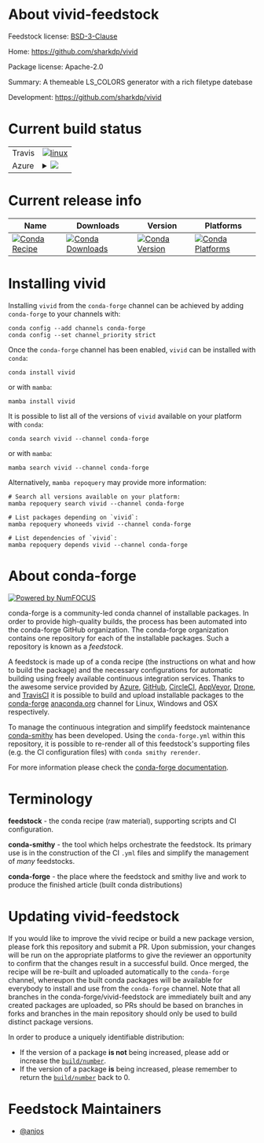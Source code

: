 About vivid-feedstock
=====================

Feedstock license: [BSD-3-Clause](https://github.com/conda-forge/vivid-feedstock/blob/main/LICENSE.txt)

Home: https://github.com/sharkdp/vivid

Package license: Apache-2.0

Summary: A themeable LS_COLORS generator with a rich filetype datebase

Development: https://github.com/sharkdp/vivid

Current build status
====================


<table><tr>
    <td>Travis</td>
    <td>
      <a href="https://app.travis-ci.com/conda-forge/vivid-feedstock">
        <img alt="linux" src="https://img.shields.io/travis/com/conda-forge/vivid-feedstock/main.svg?label=Linux">
      </a>
    </td>
  </tr>
    
  <tr>
    <td>Azure</td>
    <td>
      <details>
        <summary>
          <a href="https://dev.azure.com/conda-forge/feedstock-builds/_build/latest?definitionId=21596&branchName=main">
            <img src="https://dev.azure.com/conda-forge/feedstock-builds/_apis/build/status/vivid-feedstock?branchName=main">
          </a>
        </summary>
        <table>
          <thead><tr><th>Variant</th><th>Status</th></tr></thead>
          <tbody><tr>
              <td>linux_64</td>
              <td>
                <a href="https://dev.azure.com/conda-forge/feedstock-builds/_build/latest?definitionId=21596&branchName=main">
                  <img src="https://dev.azure.com/conda-forge/feedstock-builds/_apis/build/status/vivid-feedstock?branchName=main&jobName=linux&configuration=linux%20linux_64_" alt="variant">
                </a>
              </td>
            </tr><tr>
              <td>linux_aarch64</td>
              <td>
                <a href="https://dev.azure.com/conda-forge/feedstock-builds/_build/latest?definitionId=21596&branchName=main">
                  <img src="https://dev.azure.com/conda-forge/feedstock-builds/_apis/build/status/vivid-feedstock?branchName=main&jobName=linux&configuration=linux%20linux_aarch64_" alt="variant">
                </a>
              </td>
            </tr><tr>
              <td>linux_ppc64le</td>
              <td>
                <a href="https://dev.azure.com/conda-forge/feedstock-builds/_build/latest?definitionId=21596&branchName=main">
                  <img src="https://dev.azure.com/conda-forge/feedstock-builds/_apis/build/status/vivid-feedstock?branchName=main&jobName=linux&configuration=linux%20linux_ppc64le_" alt="variant">
                </a>
              </td>
            </tr><tr>
              <td>osx_64</td>
              <td>
                <a href="https://dev.azure.com/conda-forge/feedstock-builds/_build/latest?definitionId=21596&branchName=main">
                  <img src="https://dev.azure.com/conda-forge/feedstock-builds/_apis/build/status/vivid-feedstock?branchName=main&jobName=osx&configuration=osx%20osx_64_" alt="variant">
                </a>
              </td>
            </tr><tr>
              <td>osx_arm64</td>
              <td>
                <a href="https://dev.azure.com/conda-forge/feedstock-builds/_build/latest?definitionId=21596&branchName=main">
                  <img src="https://dev.azure.com/conda-forge/feedstock-builds/_apis/build/status/vivid-feedstock?branchName=main&jobName=osx&configuration=osx%20osx_arm64_" alt="variant">
                </a>
              </td>
            </tr><tr>
              <td>win_64</td>
              <td>
                <a href="https://dev.azure.com/conda-forge/feedstock-builds/_build/latest?definitionId=21596&branchName=main">
                  <img src="https://dev.azure.com/conda-forge/feedstock-builds/_apis/build/status/vivid-feedstock?branchName=main&jobName=win&configuration=win%20win_64_" alt="variant">
                </a>
              </td>
            </tr>
          </tbody>
        </table>
      </details>
    </td>
  </tr>
</table>

Current release info
====================

| Name | Downloads | Version | Platforms |
| --- | --- | --- | --- |
| [![Conda Recipe](https://img.shields.io/badge/recipe-vivid-green.svg)](https://anaconda.org/conda-forge/vivid) | [![Conda Downloads](https://img.shields.io/conda/dn/conda-forge/vivid.svg)](https://anaconda.org/conda-forge/vivid) | [![Conda Version](https://img.shields.io/conda/vn/conda-forge/vivid.svg)](https://anaconda.org/conda-forge/vivid) | [![Conda Platforms](https://img.shields.io/conda/pn/conda-forge/vivid.svg)](https://anaconda.org/conda-forge/vivid) |

Installing vivid
================

Installing `vivid` from the `conda-forge` channel can be achieved by adding `conda-forge` to your channels with:

```
conda config --add channels conda-forge
conda config --set channel_priority strict
```

Once the `conda-forge` channel has been enabled, `vivid` can be installed with `conda`:

```
conda install vivid
```

or with `mamba`:

```
mamba install vivid
```

It is possible to list all of the versions of `vivid` available on your platform with `conda`:

```
conda search vivid --channel conda-forge
```

or with `mamba`:

```
mamba search vivid --channel conda-forge
```

Alternatively, `mamba repoquery` may provide more information:

```
# Search all versions available on your platform:
mamba repoquery search vivid --channel conda-forge

# List packages depending on `vivid`:
mamba repoquery whoneeds vivid --channel conda-forge

# List dependencies of `vivid`:
mamba repoquery depends vivid --channel conda-forge
```


About conda-forge
=================

[![Powered by
NumFOCUS](https://img.shields.io/badge/powered%20by-NumFOCUS-orange.svg?style=flat&colorA=E1523D&colorB=007D8A)](https://numfocus.org)

conda-forge is a community-led conda channel of installable packages.
In order to provide high-quality builds, the process has been automated into the
conda-forge GitHub organization. The conda-forge organization contains one repository
for each of the installable packages. Such a repository is known as a *feedstock*.

A feedstock is made up of a conda recipe (the instructions on what and how to build
the package) and the necessary configurations for automatic building using freely
available continuous integration services. Thanks to the awesome service provided by
[Azure](https://azure.microsoft.com/en-us/services/devops/), [GitHub](https://github.com/),
[CircleCI](https://circleci.com/), [AppVeyor](https://www.appveyor.com/),
[Drone](https://cloud.drone.io/welcome), and [TravisCI](https://travis-ci.com/)
it is possible to build and upload installable packages to the
[conda-forge](https://anaconda.org/conda-forge) [anaconda.org](https://anaconda.org/)
channel for Linux, Windows and OSX respectively.

To manage the continuous integration and simplify feedstock maintenance
[conda-smithy](https://github.com/conda-forge/conda-smithy) has been developed.
Using the ``conda-forge.yml`` within this repository, it is possible to re-render all of
this feedstock's supporting files (e.g. the CI configuration files) with ``conda smithy rerender``.

For more information please check the [conda-forge documentation](https://conda-forge.org/docs/).

Terminology
===========

**feedstock** - the conda recipe (raw material), supporting scripts and CI configuration.

**conda-smithy** - the tool which helps orchestrate the feedstock.
                   Its primary use is in the construction of the CI ``.yml`` files
                   and simplify the management of *many* feedstocks.

**conda-forge** - the place where the feedstock and smithy live and work to
                  produce the finished article (built conda distributions)


Updating vivid-feedstock
========================

If you would like to improve the vivid recipe or build a new
package version, please fork this repository and submit a PR. Upon submission,
your changes will be run on the appropriate platforms to give the reviewer an
opportunity to confirm that the changes result in a successful build. Once
merged, the recipe will be re-built and uploaded automatically to the
`conda-forge` channel, whereupon the built conda packages will be available for
everybody to install and use from the `conda-forge` channel.
Note that all branches in the conda-forge/vivid-feedstock are
immediately built and any created packages are uploaded, so PRs should be based
on branches in forks and branches in the main repository should only be used to
build distinct package versions.

In order to produce a uniquely identifiable distribution:
 * If the version of a package **is not** being increased, please add or increase
   the [``build/number``](https://docs.conda.io/projects/conda-build/en/latest/resources/define-metadata.html#build-number-and-string).
 * If the version of a package **is** being increased, please remember to return
   the [``build/number``](https://docs.conda.io/projects/conda-build/en/latest/resources/define-metadata.html#build-number-and-string)
   back to 0.

Feedstock Maintainers
=====================

* [@anjos](https://github.com/anjos/)

